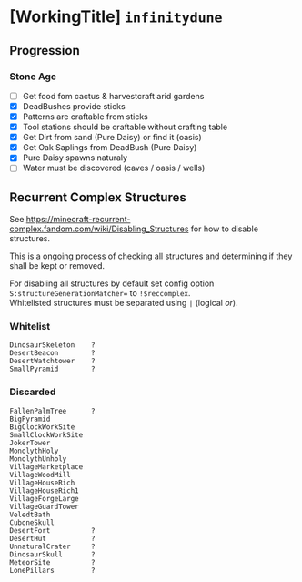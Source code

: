 # [WorkingTitle] `infinitydune` 
## Progression

### Stone Age
* [ ] Get food fom cactus & harvestcraft arid gardens  
* [x] DeadBushes provide sticks  
* [x] Patterns are craftable from sticks  
* [x] Tool stations should be craftable without crafting table  
* [x] Get Dirt from sand (Pure Daisy) or find it (oasis)  
* [x] Get Oak Saplings from DeadBush (Pure Daisy)  
* [x] Pure Daisy spawns naturaly  
* [ ] Water must be discovered (caves / oasis / wells)  

## Recurrent Complex Structures
See https://minecraft-recurrent-complex.fandom.com/wiki/Disabling_Structures for how to disable structures.

This is a ongoing process of checking all structures and determining if they shall be kept or removed. 

For disabling all structures by default set config option `S:structureGenerationMatcher=` to `!$reccomplex`.  
Whitelisted structures must be separated using `|` (logical _or_).

### Whitelist
```
DinosaurSkeleton    ?
DesertBeacon        ?
DesertWatchtower    ?
SmallPyramid        ?
```

### Discarded
```
FallenPalmTree      ?
BigPyramid
BigClockWorkSite
SmallClockWorkSite
JokerTower
MonolythHoly
MonolythUnholy
VillageMarketplace
VillageWoodMill
VillageHouseRich
VillageHouseRich1
VillageForgeLarge
VillageGuardTower
VeledtBath
CuboneSkull
DesertFort          ?
DesertHut           ?
UnnaturalCrater     ?
DinosaurSkull       ?
MeteorSite          ?
LonePillars         ?
```